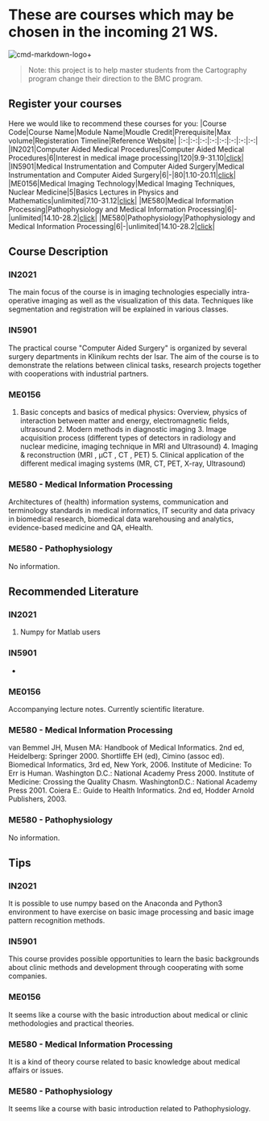 # These are courses which may be chosen in the incoming 21 WS.

![cmd-markdown-logo](https://study-eu.s3.amazonaws.com/uploads/university/technical-university-of-munich--tum--374-logo.png)+

>Note: this project is to help master students from the Cartography program change their direction to the BMC program.

## Register your courses
Here we would like to recommend these courses for you:
|Course Code|Course Name|Module Name|Moudle Credit|Prerequisite|Max volume|Registeration Timeline|Reference Website|
|:-:|:-:|:-:|:-:|:-:|:-:|:-:|:-:|
|IN2021|Computer Aided Medical Procedures|Computer Aided Medical Procedures|6|Interest in medical image processing|120|9.9-31.10|[click](https://campus.tum.de/tumonline/ee/ui/ca2/app/desktop/#/slc.tm.cp/student/courses/950492067?$ctx=design=ca2;header=max;lang=en)|
|IN5901|Medical Instrumentation and Computer Aided Surgery|Medical Instrumentation and Computer Aided Surgery|6|-|80|1.10-20.11|[click](https://campus.tum.de/tumonline/ee/ui/ca2/app/desktop/#/slc.tm.cp/student/registrationProcedures/3961?$ctx=design=ca2;header=max;lang=en)|
|ME0156|Medical Imaging Technology|Medical Imaging Techniques, Nuclear Medicine|5|Basics Lectures in Physics and Mathematics|unlimited|7.10-31.12|[click](https://campus.tum.de/tumonline/ee/ui/ca2/app/desktop/#/slc.tm.cp/student/courses/950494297?$ctx=design=ca2;header=max;lang=en)|
|ME580|Medical Information Processing|Pathophysiology and Medical Information Processing|6|-|unlimited|14.10-28.2|[click](https://campus.tum.de/tumonline/ee/ui/ca2/app/desktop/#/slc.tm.cp/student/courses/950490892?$ctx=design=ca2;header=max;lang=en)|
|ME580|Pathophysiology|Pathophysiology and Medical Information Processing|6|-|unlimited|14.10-28.2|[click](https://campus.tum.de/tumonline/ee/ui/ca2/app/desktop/#/slc.tm.cp/student/courses/950495617?$ctx=design=ca2;header=max;lang=en)|

## Course Description
### IN2021
The main focus of the course is in imaging technologies especially intra-operative imaging as well as the visualization of this data. Techniques like segmentation and registration will be explained in various classes.
### IN5901
The practical course "Computer Aided Surgery" is organized by several surgery departments in Klinikum rechts der Isar. The aim of the course is to demonstrate the relations between clinical tasks, research projects together with cooperations with industrial partners.
### ME0156
1. Basic concepts and basics of medical physics: Overview, physics of interaction between matter and energy, electromagnetic fields, ultrasound 2. Modern methods in diagnostic imaging 3. Image acquisition process (different types of detectors in radiology and nuclear medicine, imaging technique in MRI and Ultrasound) 4. Imaging & reconstruction (MRI , μCT , CT , PET) 5. Clinical application of the different medical imaging systems (MR, CT, PET, X-ray, Ultrasound)
### ME580 - Medical Information Processing
Architectures of (health) information systems, communication and terminology standards in medical informatics, IT security and data privacy in biomedical research, biomedical data warehousing and analytics, evidence-based medicine and QA, eHealth.
### ME580 - Pathophysiology
No information.

## Recommended Literature
### IN2021
1. Numpy for Matlab users
### IN5901
-
### ME0156
Accompanying lecture notes. Currently scientific literature.
### ME580 - Medical Information Processing
van Bemmel JH, Musen MA: Handbook of Medical Informatics. 2nd ed, Heidelberg: Springer 2000. 
Shortliffe EH (ed), Cimino (assoc ed).
Biomedical Informatics, 3rd ed, New York, 2006. 
Institute of Medicine: To Err is Human. Washington D.C.:  National Academy Press 2000. 
Institute of Medicine: Crossing the Quality Chasm. WashingtonD.C.: National Academy Press 2001. 
Coiera E.: Guide to Health Informatics. 2nd ed, Hodder Arnold Publishers, 2003.
### ME580 - Pathophysiology
No information.
## Tips
### IN2021
It is possible to use numpy based on the Anaconda and Python3 environment to have exercise on basic image processing and basic image pattern recognition methods.
### IN5901
This course provides possible opportunities to learn the basic backgrounds about clinic methods and development through cooperating with some companies.
### ME0156
It seems like a course with the basic introduction about medical or clinic methodologies and practical theories.
### ME580 - Medical Information Processing
It is a kind of theory course related to basic knowledge about medical affairs or issues.
### ME580 - Pathophysiology
It seems like a course with basic introduction related to Pathophysiology.
